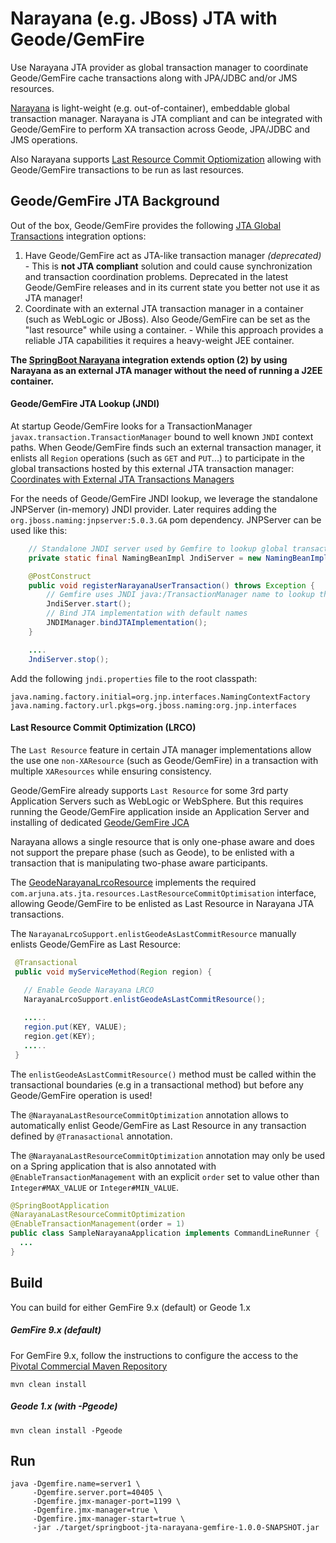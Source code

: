 # Narayana (e.g. JBoss) JTA with Geode/GemFire

Use Narayana JTA provider as global transaction manager to coordinate Geode/GemFire cache transactions along with JPA/JDBC and/or JMS resources.

[Narayana](http://narayana.io//docs/project/index.html) is light-weight (e.g. out-of-container), embeddable global transaction manager. Narayana is JTA compliant and can be integrated with Geode/GemFire to perform XA transaction across Geode, JPA/JDBC and JMS operations. 

Also Narayana supports [Last Resource Commit Optiomization](http://narayana.io//docs/project/index.html#d0e1859) allowing with Geode/GemFire transactions to be run as last resources.

## Geode/GemFire JTA Background
Out of the box, Geode/GemFire provides the following [JTA Global Transactions](http://geode.apache.org/docs/guide/11/developing/transactions/JTA_transactions.html) integration options:

1. Have Geode/GemFire act as JTA-like transaction manager _(deprecated)_ - This is **not JTA compliant** solution and could cause synchronization and transaction coordination problems. Deprecated in the latest Geode/GemFire releases and in its current state you better not use it as JTA manager!
2. Coordinate with an external JTA transaction manager in a container (such as WebLogic or JBoss). Also Geode/GemFire can be set as the "last resource" while using a container. - While this approach provides a reliable JTA capabilities it requires a heavy-weight JEE container. 

**The [SpringBoot Narayana](https://docs.spring.io/spring-boot/docs/current/reference/html/boot-features-jta.html#boot-features-jta-narayana) 
integration extends option (2) by using Narayana as an external JTA manager without the need of running a J2EE container.** 

#### Geode/GemFire JTA Lookup (JNDI)
At startup Geode/GemFire looks for a TransactionManager `javax.transaction.TransactionManager` bound to well known `JNDI` context paths. 
When Geode/GemFire finds such an external transaction manager, it enlists all `Region` operations (such as `GET` and `PUT`...) to participate in 
the global transactions hosted by this external JTA transaction manager: [Coordinates with External JTA Transactions Managers](http://geode.apache.org/docs/guide/11/developing/transactions/JTA_transactions.html#concept_cp1_zx1_wk)

For the needs of Geode/GemFire JNDI lookup, we leverage the standalone JNPServer (in-memory) JNDI provider. Later requires adding the `org.jboss.naming:jnpserver:5.0.3.GA` pom dependency.
JNPServer can be used like this:
 
```java
    // Standalone JNDI server used by Gemfire to lookup global transactions.
    private static final NamingBeanImpl JndiServer = new NamingBeanImpl();

    @PostConstruct
    public void registerNarayanaUserTransaction() throws Exception {
        // Gemfire uses JNDI java:/TransactionManager name to lookup the JTA transaction manager.
        JndiServer.start();
        // Bind JTA implementation with default names
        JNDIManager.bindJTAImplementation();
    }

    ....
    JndiServer.stop();
```
Add the following `jndi.properties` file to the root classpath:
```properties
java.naming.factory.initial=org.jnp.interfaces.NamingContextFactory
java.naming.factory.url.pkgs=org.jboss.naming:org.jnp.interfaces
```

#### Last Resource Commit Optimization (LRCO)

The `Last Resource` feature in certain JTA manager implementations allow the use one `non-XAResource` (such as Geode/GemFire) in a transaction with multiple `XAResources` while ensuring consistency.

Geode/GemFire already supports `Last Resource` for some 3rd party Application Servers such as WebLogic or WebSphere. But this requires running the Geode/GemFire application inside an Application Server and installing of dedicated [Geode/GemFire JCA](http://geode.apache.org/docs/guide/11/developing/transactions/JTA_transactions.html#concept_csy_vfb_wk)

Narayana allows a single resource that is only one-phase aware and does not support the prepare phase (such as Geode), to be enlisted with a transaction that is manipulating two-phase aware participants.

The [GeodeNarayanaLrcoResource](./src/main/java/net/tzolov/geode/jta/narayana/lrco/GeodeNarayanaLrcoResource.java) implements the required `com.arjuna.ats.jta.resources.LastResourceCommitOptimisation` interface, allowing Geode/GemFire to be enlisted as Last Resource in Narayana JTA transactions.

The `NarayanaLrcoSupport.enlistGeodeAsLastCommitResource` manually enlists Geode/GemFire as Last Resource:  
```java
 @Transactional
 public void myServiceMethod(Region region) {
    
   // Enable Geode Narayana LRCO
   NarayanaLrcoSupport.enlistGeodeAsLastCommitResource();

   .....     
   region.put(KEY, VALUE);
   region.get(KEY);
   .....
 }

```
The `enlistGeodeAsLastCommitResource()` method must be called within the transactional boundaries (e.g in a transactional method) but before any Geode/GemFire operation is used!
 
The `@NarayanaLastResourceCommitOptimization` annotation allows to automatically enlist Geode/GemFire as Last Resource in any transaction defined by `@Tranasactional` annotation.
  
The `@NarayanaLastResourceCommitOptimization` annotation may only be used on a Spring application that is also annotated with `@EnableTransactionManagement` with an explicit `order` set to value other than `Integer#MAX_VALUE` or `Integer#MIN_VALUE`.  
 
```java
@SpringBootApplication
@NarayanaLastResourceCommitOptimization
@EnableTransactionManagement(order = 1)
public class SampleNarayanaApplication implements CommandLineRunner { 
  ... 
}
```

## Build
You can build for either GemFire 9.x (default) or Geode 1.x 
##### GemFire 9.x (default)
For GemFire 9.x, follow the instructions to configure the access to the [Pivotal Commercial Maven Repository](http://gemfire.docs.pivotal.io/gemfire/getting_started/installation/obtain_gemfire_maven.html)  
``` 
mvn clean install
```

##### Geode 1.x (with -Pgeode)
``` 
mvn clean install -Pgeode
```

## Run
```
java -Dgemfire.name=server1 \
     -Dgemfire.server.port=40405 \
     -Dgemfire.jmx-manager-port=1199 \
     -Dgemfire.jmx-manager=true \
     -Dgemfire.jmx-manager-start=true \
     -jar ./target/springboot-jta-narayana-gemfire-1.0.0-SNAPSHOT.jar

